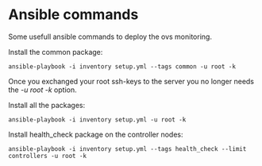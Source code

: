 # Ansible commands

Some usefull ansible commands to deploy the ovs monitoring.

Install the common package:
```
ansible-playbook -i inventory setup.yml --tags common -u root -k
```

Once you exchanged your root ssh-keys to the server you no longer needs the *-u root -k* option.

Install all the packages:
```
ansible-playbook -i inventory setup.yml -u root -k
```

Install health_check package on the controller nodes:
```
ansible-playbook -i inventory setup.yml --tags health_check --limit controllers -u root -k
```